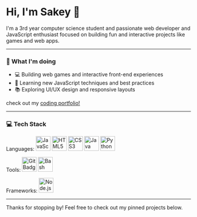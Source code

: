 # Hi, I'm Sakey 👋

I'm a 3rd year computer science student and passionate web developer and JavaScript enthusiast focused on building fun and interactive projects like games and web apps.

---

### 🚀 What I'm doing

- 💻 Building web games and interactive front-end experiences
- 🎯 Learning new JavaScript techniques and best practices
- 📚 Exploring UI/UX design and responsive layouts

check out my [coding portfolio!]([https://github.com/sakey01](https://sheikh-portfolio.vercel.app))

---

###  💻 Tech Stack

Languages: <img src="https://img.shields.io/badge/JavaScript-F7DF1E?style=flat&logo=javascript&logoColor=black" alt="JavaScript Badge" height="40" /> <img src="https://img.shields.io/badge/HTML5-E34F26?style=flat&logo=html5&logoColor=white" alt="HTML5 Badge" height="40" /> <img src="https://img.shields.io/badge/CSS3-1572B6?style=flat&logo=css3&logoColor=white" alt="CSS3 Badge" height="40" /> <img src="https://img.shields.io/badge/Java-007396?style=flat&logo=java&logoColor=white" alt="Java Badge" height="40" /> <img src="https://img.shields.io/badge/Python-3776AB?style=flat&logo=python&logoColor=white" alt="Python Badge" height="40" />

Tools: <img src="https://img.shields.io/badge/Git-F05032?style=flat&logo=git&logoColor=white" alt="Git Badge" height="40" /> <img src="https://img.shields.io/badge/Bash-4EAA25?style=flat&logo=gnu-bash&logoColor=white" alt="Bash Badge" height="40" />

Frameworks: <img src="https://img.shields.io/badge/Node.js-339933?style=flat&logo=node.js&logoColor=white" alt="Node.js Badge" height="40" />

---

Thanks for stopping by! Feel free to check out my pinned projects below.
